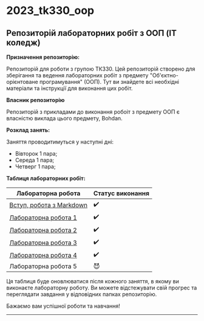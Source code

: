 # 2023_tk330_oop
## Репозиторій лабораторних робіт з ООП (IT коледж)
**Призначення репозиторію:**

Репозиторій для роботи з групою ТК330. Цей репозиторій створено для зберігання та ведення лабораторних робіт з предмету "Об'єктно-орієнтоване програмування" (ООП). Тут ви знайдете всі необхідні матеріали та інструкції для виконання цих робіт.

**Власник репозиторію**

Репозиторій з прикладами до виконання робоіт з предмету ООП є власністю виклада цього предмету, Bohdan.

**Розклад занять:**

Заняття проводитимуться у наступні дні:
- Вівторок 1 пара;
- Середа 1 пара;
- Четверг 1 пара;

**Таблиця лабораторних робіт:**

| Лабораторна робота | Статус виконання |
|-------------------------------------------|---------------|
| [Вступ, робота з Markdown](init/README.md)|:heavy_check_mark:|
| [Лабораторна робота 1](01_lab/README.md)  |:heavy_check_mark:|
| [Лабораторна робота 2](2_lab/README.md)   |:heavy_check_mark:|
| [Лабораторна робота 3](3_lab/README.md)   |:heavy_check_mark:|
| [Лабораторна робота 4](4_lab/README.md)   |:heavy_check_mark:|
| Лабораторна робота 5                      |:smiling_imp:|

Ця таблиця буде оновлюватися після кожного заняття, в якому ви виконаєте лабораторну роботу. Ви можете відстежувати свій прогрес та переглядати завдання у відповідних папках репозиторію.

Бажаємо вам успішної роботи та навчання!

---